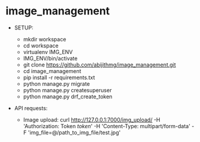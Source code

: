 # image_management 

- SETUP:
  - mkdir workspace
  - cd workspace
  - virtualenv IMG_ENV
  - IMG_ENV/bin/activate
  - git clone https://github.com/abijithmg/image_management.git
  - cd image_management
  - pip install -r requirements.txt
  - python manage.py migrate
  - python manage.py createsuperuser
  - python manage.py drf_create_token

- API requests:

  - Image upload:
    curl http://127.0.0.1:7000/img_upload/ -H 'Authorization: Token _token_' -H 'Content-Type: multipart/form-data' -F 'img_file=@/path_to_img_file/test.jpg'
